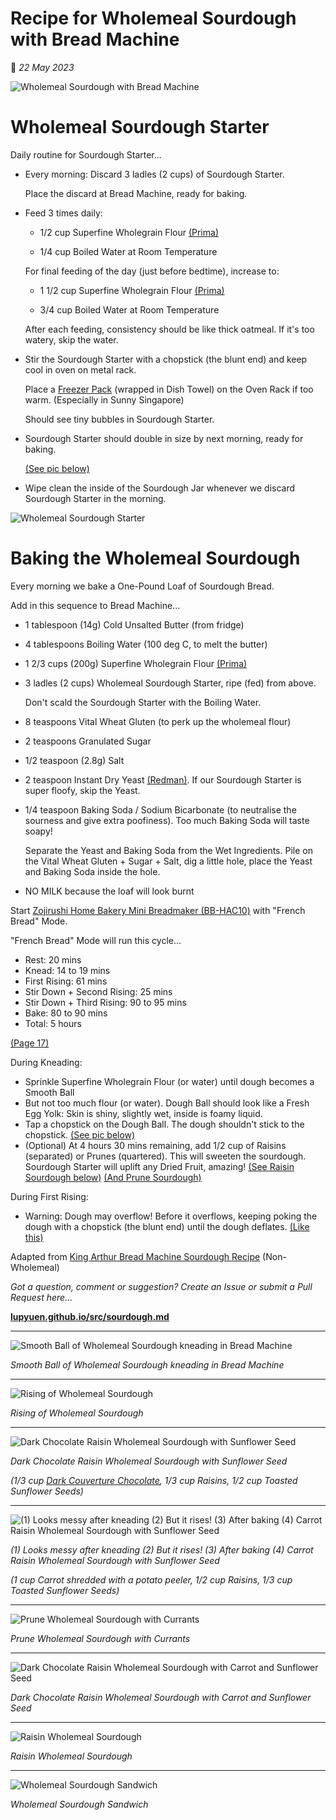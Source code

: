 # Recipe for Wholemeal Sourdough with Bread Machine

📝 _22 May 2023_

![Wholemeal Sourdough with Bread Machine](https://lupyuen.github.io/images/sourdough.jpg)

# Wholemeal Sourdough Starter

Daily routine for Sourdough Starter...

-   Every morning: Discard 3 ladles (2 cups) of Sourdough Starter.

    Place the discard at Bread Machine, ready for baking.
    
-   Feed 3 times daily:

    -   1/2 cup Superfine Wholegrain Flour [(Prima)](https://www.redmanshop.com/shop-by-category/baking-ingredients/flour/speciality-flour/000000000000103830.html)
    
    -   1/4 cup Boiled Water at Room Temperature

    For final feeding of the day (just before bedtime), increase to:

    -   1 1/2 cup Superfine Wholegrain Flour [(Prima)](https://www.redmanshop.com/shop-by-category/baking-ingredients/flour/speciality-flour/000000000000103830.html)
    
    -   3/4 cup Boiled Water at Room Temperature

    After each feeding, consistency should be like thick oatmeal. If it's too watery, skip the water.

-   Stir the Sourdough Starter with a chopstick (the blunt end) and keep cool in oven on metal rack.

    Place a [Freezer Pack](https://www.amazon.com/AmazonBasics-Reusable-Hard-Sided-Rectangular/dp/B07YX8SBJK/ref=sxin_18_trfobq2a_1_B07YX8SBJK) (wrapped in Dish Towel) on the Oven Rack if too warm. (Especially in Sunny Singapore)
    
    Should see tiny bubbles in Sourdough Starter.

-   Sourdough Starter should double in size by next morning, ready for baking.

    [(See pic below)](https://lupyuen.github.io/images/sourdough2.jpg)

-   Wipe clean the inside of the Sourdough Jar whenever we discard Sourdough Starter in the morning.

![Wholemeal Sourdough Starter](https://lupyuen.github.io/images/sourdough2.jpg)

# Baking the Wholemeal Sourdough

Every morning we bake a One-Pound Loaf of Sourdough Bread.

Add in this sequence to Bread Machine...

-   1 tablespoon (14g) Cold Unsalted Butter (from fridge)

-   4 tablespoons Boiling Water (100 deg C, to melt the butter)

-   1 2/3 cups (200g) Superfine Wholegrain Flour [(Prima)](https://www.redmanshop.com/shop-by-category/baking-ingredients/flour/speciality-flour/000000000000103830.html)

-   3 ladles (2 cups) Wholemeal Sourdough Starter, ripe (fed) from above.

    Don't scald the Sourdough Starter with the Boiling Water.

-   8 teaspoons Vital Wheat Gluten (to perk up the wholemeal flour)

-   2 teaspoons Granulated Sugar

-   1/2 teaspoon (2.8g) Salt

-   2 teaspoon Instant Dry Yeast [(Redman)](https://www.redmanshop.com/shop-by-category/baking-ingredients/baking-aids/yeast/000000000000012294.html). If our Sourdough Starter is super floofy, skip the Yeast.

-   1/4 teaspoon Baking Soda / Sodium Bicarbonate (to neutralise the sourness and give extra poofiness). Too much Baking Soda will taste soapy!

    Separate the Yeast and Baking Soda from the Wet Ingredients. Pile on the Vital Wheat Gluten + Sugar + Salt, dig a little hole, place the Yeast and Baking Soda inside the hole.

-   NO MILK because the loaf will look burnt

Start [Zojirushi Home Bakery Mini Breadmaker (BB-HAC10)](https://www.zojirushi.com/app/product/bbhac) with "French Bread" Mode.

"French Bread" Mode will run this cycle...

- Rest: 20 mins
- Knead: 14 to 19 mins
- First Rising: 61 mins
- Stir Down + Second Rising: 25 mins
- Stir Down + Third Rising: 90 to 95 mins
- Bake: 80 to 90 mins
- Total: 5 hours

[(Page 17)](https://www.zojirushi.com/servicesupport/manuals/manual_pdf/bb_hac10.pdf)

During Kneading:
-   Sprinkle Superfine Wholegrain Flour (or water) until dough becomes a Smooth Ball
-   But not too much flour (or water). Dough Ball should look like a Fresh Egg Yolk: Skin is shiny, slightly wet, inside is foamy liquid.
-   Tap a chopstick on the Dough Ball. The dough shouldn't stick to the chopstick.
    [(See pic below)](https://lupyuen.github.io/images/sourdough3.jpg)
-   (Optional) At 4 hours 30 mins remaining, add 1/2 cup of Raisins (separated) or Prunes (quartered). This will sweeten the sourdough. Sourdough Starter will uplift any Dried Fruit, amazing!
    [(See Raisin Sourdough below)](https://lupyuen.github.io/images/sourdough17.jpg)
    [(And Prune Sourdough)](https://lupyuen.github.io/images/sourdough9.jpg)

During First Rising:
-   Warning: Dough may overflow! Before it overflows, keeping poking the dough with a chopstick (the blunt end) until the dough deflates.
    [(Like this)](https://lupyuen.github.io/images/sourdough5.jpg)

Adapted from [King Arthur Bread Machine Sourdough Recipe](https://www.kingarthurbaking.com/recipes/bread-machine-sourdough-bread-recipe) (Non-Wholemeal)

_Got a question, comment or suggestion? Create an Issue or submit a Pull Request here..._

[__lupyuen.github.io/src/sourdough.md__](https://github.com/lupyuen/lupyuen.github.io/blob/master/src/sourdough.md)

<hr>

![Smooth Ball of Wholemeal Sourdough kneading in Bread Machine](https://lupyuen.github.io/images/sourdough3.jpg)

_Smooth Ball of Wholemeal Sourdough kneading in Bread Machine_

<hr>

![Rising of Wholemeal Sourdough](https://lupyuen.github.io/images/sourdough4.jpg)

_Rising of Wholemeal Sourdough_

<hr>

![Dark Chocolate Raisin Wholemeal Sourdough with Sunflower Seed](https://lupyuen.github.io/images/sourdough17.jpg)

_Dark Chocolate Raisin Wholemeal Sourdough with Sunflower Seed_

_(1/3 cup [Dark Couverture Chocolate](https://www.redmanshop.com/shop-by-category/baking-ingredients/chocolate-and-cocoa/chocolate-couvertures/000000000000012582.html), 1/3 cup Raisins, 1/2 cup Toasted Sunflower Seeds)_

<hr>

![(1) Looks messy after kneading (2) But it rises! (3) After baking (4) Carrot Raisin Wholemeal Sourdough with Sunflower Seed](https://lupyuen.github.io/images/sourdough18.jpg)

_(1) Looks messy after kneading (2) But it rises! (3) After baking (4) Carrot Raisin Wholemeal Sourdough with Sunflower Seed_

_(1 cup Carrot shredded with a potato peeler, 1/2 cup Raisins, 1/3 cup Toasted Sunflower Seeds)_

<hr>

![Prune Wholemeal Sourdough with Currants](https://lupyuen.github.io/images/sourdough10.jpg)

_Prune Wholemeal Sourdough with Currants_

<hr>

![Dark Chocolate Raisin Wholemeal Sourdough with Carrot and Sunflower Seed](https://lupyuen.github.io/images/sourdough19.jpg)

_Dark Chocolate Raisin Wholemeal Sourdough with Carrot and Sunflower Seed_

<hr>

![Raisin Wholemeal Sourdough](https://lupyuen.github.io/images/sourdough7.jpg)

_Raisin Wholemeal Sourdough_

<hr>

![Wholemeal Sourdough Sandwich](https://lupyuen.github.io/images/sourdough6.jpg)

_Wholemeal Sourdough Sandwich_
